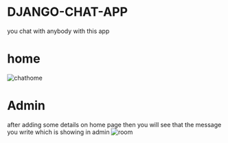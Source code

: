 # DJANGO-CHAT-APP
you chat with anybody with this app
# home
![chathome](https://user-images.githubusercontent.com/78656754/137633972-2b728dd8-4e36-4f1c-a82c-b29ce46f01eb.png)
# Admin
after adding some details on home page then you will see that the message you write which is showing in admin
![room](https://user-images.githubusercontent.com/78656754/137634089-f22e4b97-70e2-4823-b65e-3cb6fd6d049b.png)
